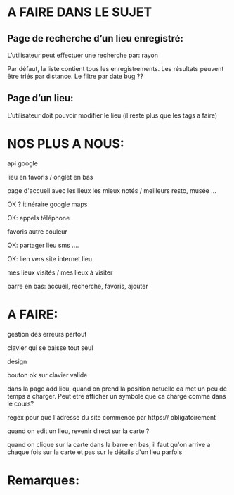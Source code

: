 # A FAIRE DANS LE SUJET

## Page de recherche d’un lieu enregistré:

L’utilisateur peut effectuer une recherche par: rayon

Par défaut, la liste contient tous les enregistrements. Les résultats peuvent être triés par distance.
Le filtre par date bug ??




## Page d’un lieu:

L’utilisateur doit pouvoir modifier le lieu (il reste plus que les tags a faire)


# NOS PLUS A NOUS:

api google

lieu en favoris / onglet en bas

page d'accueil avec les lieux les mieux notés / meilleurs resto, musée ... 

OK ? itinéraire google maps

OK: appels téléphone

favoris autre couleur

OK: partager lieu sms .... 

OK: lien vers site internet lieu

mes lieux visités / mes lieux à visiter 

barre en bas: accueil, recherche, favoris, ajouter


# A FAIRE:

gestion des erreurs partout

clavier qui se baisse tout seul

design

bouton ok sur clavier valide

dans la page add lieu, quand on prend la position actuelle ca met un peu de temps a charger. Peut etre afficher un symbole que ca charge comme dans le cours?

regex pour que l'adresse du site commence par https:// obligatoirement

quand on edit un lieu, revenir direct sur la carte ?

quand on clique sur la carte dans la barre en bas, il faut qu'on arrive a chaque fois sur la carte et pas sur le détails d'un lieu parfois

# Remarques: 

